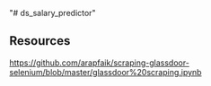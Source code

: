 "# ds_salary_predictor" 

## Resources
https://github.com/arapfaik/scraping-glassdoor-selenium/blob/master/glassdoor%20scraping.ipynb
